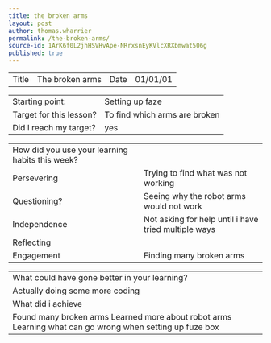 ```yaml
---
title: the broken arms
layout: post
author: thomas.wharrier
permalink: /the-broken-arms/
source-id: 1ArK6f0L2jhHSVHvApe-NRrxsnEyKVlcXRXbmwat506g
published: true
---
```

<table>
  <tr>
    <td>Title</td>
    <td>The broken arms</td>
    <td>Date</td>
    <td>01/01/01</td>
  </tr>
</table>


<table>
  <tr>
    <td>Starting point:</td>
    <td>Setting up faze</td>
  </tr>
  <tr>
    <td>Target for this lesson?</td>
    <td>To find which arms are broken</td>
  </tr>
  <tr>
    <td>Did I reach my target? </td>
    <td>yes</td>
  </tr>
</table>


<table>
  <tr>
    <td>How did you use your learning habits this week?</td>
    <td></td>
  </tr>
  <tr>
    <td>Persevering</td>
    <td>Trying to find what was not working</td>
  </tr>
  <tr>
    <td>Questioning?</td>
    <td>Seeing why the robot arms would not work</td>
  </tr>
  <tr>
    <td>Independence</td>
    <td>Not asking for help until i have tried multiple ways</td>
  </tr>
  <tr>
    <td>Reflecting</td>
    <td></td>
  </tr>
  <tr>
    <td>Engagement</td>
    <td>Finding many broken arms</td>
  </tr>
</table>


<table>
  <tr>
    <td>What could have gone better in your learning?</td>
    <td></td>
  </tr>
  <tr>
    <td>Actually doing some more coding</td>
    <td></td>
  </tr>
  <tr>
    <td>What did i achieve </td>
    <td></td>
  </tr>
  <tr>
    <td>Found many broken arms 
Learned more about robot arms
Learning what can go wrong when setting up fuze box</td>
    <td></td>
  </tr>
</table>


